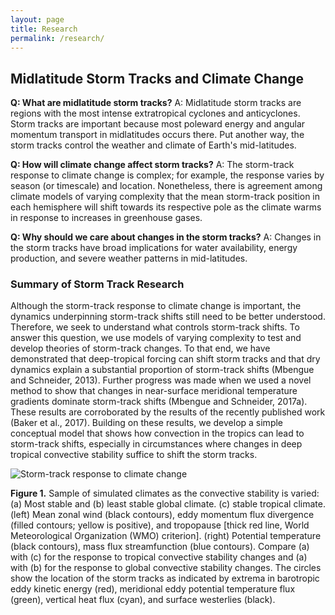 ```yaml
---
layout: page
title: Research
permalink: /research/
---
```


## Midlatitude Storm Tracks and Climate Change

**Q: What are midlatitude storm tracks?**
A: Midlatitude storm tracks are regions with the most intense extratropical cyclones and anticyclones. Storm tracks are important because most poleward energy and angular momentum transport in midlatitudes occurs there. Put another way, the storm tracks control the weather and climate of Earth's mid-latitudes.

**Q: How will climate change affect storm tracks?**
A: The storm-track response to climate change is complex; for example, the response varies by season (or timescale) and location. Nonetheless, there is agreement among climate models of varying complexity that the mean storm-track position in each hemisphere will shift towards its respective pole as the climate warms in response to increases in greenhouse gases.

**Q: Why should we care about changes in the storm tracks?**
A: Changes in the storm tracks have broad implications for water availability, energy production, and severe weather patterns in mid-latitudes.

### Summary of Storm Track Research

Although the storm-track response to climate change is important, the dynamics underpinning storm-track shifts still need to be better understood. Therefore, we seek to understand what controls storm-track shifts. To answer this question, we use models of varying complexity to test and develop theories of storm-track changes. To that end, we have demonstrated that deep-tropical forcing can shift storm tracks and that dry dynamics explain a substantial proportion of storm-track shifts (Mbengue and Schneider, 2013). Further progress was made when we used a novel method to show that changes in near-surface meridional temperature gradients dominate storm-track shifts (Mbengue and Schneider, 2017a). These results are corroborated by the results of the recently published work (Baker et al., 2017). Building on these results, we develop a simple conceptual model that shows how convection in the tropics can lead to storm-track shifts, especially in circumstances where changes in deep tropical convective stability suffice to shift the storm tracks.

![Storm-track response to climate change](/img/img3.png)

**Figure 1.** Sample of simulated climates as the convective stability is varied: (a) Most stable and (b) least stable global climate. (c) stable tropical climate. (left) Mean zonal wind (black contours), eddy momentum flux divergence (filled contours; yellow is positive), and tropopause [thick red line, World Meteorological Organization (WMO) criterion]. (right) Potential temperature (black contours), mass flux streamfunction (blue contours). Compare (a) with (c) for the response to tropical convective stability changes and (a) with (b) for the response to global convective stability changes. The circles show the location of the storm tracks as indicated by extrema in barotropic eddy kinetic energy (red), meridional eddy potential temperature flux (green), vertical heat flux (cyan), and surface westerlies (black).
